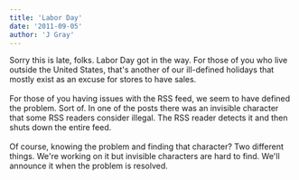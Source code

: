 ```yaml
---
title: 'Labor Day'
date: '2011-09-05'
author: 'J Gray'
---
```


Sorry this is late, folks. Labor Day got in the way. For those of you who live outside the United States, that's another of our ill-defined holidays that mostly exist as an excuse for stores to have sales.<br><br>For those of you having issues with the RSS feed, we seem to have defined the problem. Sort of. In one of the posts there was an invisible character that some RSS readers consider illegal. The RSS reader detects it and then shuts down the entire feed. <br><br>Of course, knowing the problem and finding that character? Two different things. We're working on it but invisible characters are hard to find. We'll announce it when the problem is resolved.<br>

